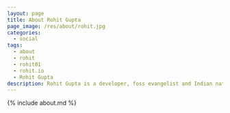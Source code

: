 ```yaml
---
layout: page
title: About Rohit Gupta
page_image: /res/about/rohit.jpg
categories:
  - social
tags:
  - about
  - rohit
  - rohit01
  - rohit.io
  - Rohit Gupta
description: Rohit Gupta is a developer, foss evangelist and Indian nationalist. He is passionate about technology and has worked in the area of convergence of telephony over web.
---
```


{% include about.md %}
